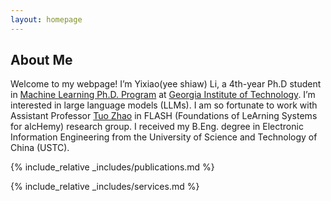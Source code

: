 ```yaml
---
layout: homepage
---
```


## About Me

Welcome to my webpage! I’m Yixiao(yee shiaw) Li, a 4th-year Ph.D student in [Machine Learning Ph.D. Program](https://ml.gatech.edu/phd) at [Georgia Institute of Technology](https://www.gatech.edu). I’m interested in large language models (LLMs). I am so fortunate to work with Assistant Professor [Tuo Zhao](https://www2.isye.gatech.edu/~tzhao80/) in FLASH (Foundations of LeArning Systems for alcHemy) research group. I received my B.Eng. degree in Electronic Information Engineering from the University of Science and Technology of China (USTC).

{% include_relative _includes/publications.md %}

{% include_relative _includes/services.md %}
